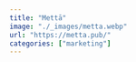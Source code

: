 ```yaml
---
title: "Mettā"
image: "./_images/metta.webp"
url: "https://metta.pub/"
categories: ["marketing"]
---
```

